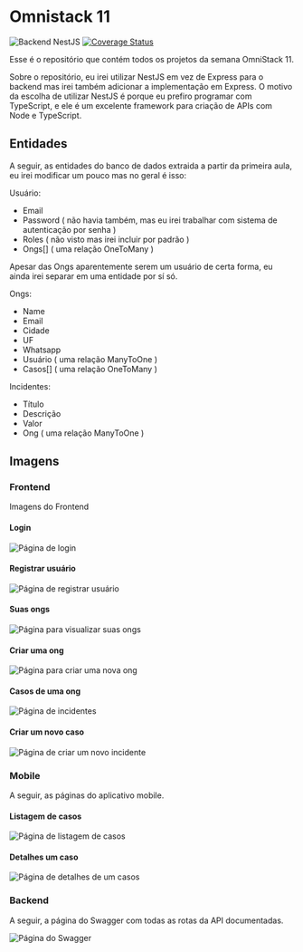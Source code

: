 # Omnistack 11
![Backend NestJS](https://github.com/H4ad/omnistack/workflows/Backend%20NestJS/badge.svg)
[![Coverage Status](https://coveralls.io/repos/github/H4ad/omnistack/badge.svg?branch=master)](https://coveralls.io/github/H4ad/omnistack?branch=master)

Esse é o repositório que contém todos os projetos da semana OmniStack 11.

Sobre o repositório, eu irei utilizar NestJS em vez de Express para o backend mas irei também adicionar a implementação em Express. O motivo da escolha de utilizar NestJS é porque eu prefiro programar com TypeScript, e ele é um excelente framework para criação de APIs com Node e TypeScript.

## Entidades

A seguir, as entidades do banco de dados extraida a partir da primeira aula, eu irei modificar um pouco mas no geral é isso:

Usuário:
- Email
- Password ( não havia também, mas eu irei trabalhar com sistema de autenticação por senha )
- Roles ( não visto mas irei incluir por padrão )
- Ongs[] ( uma relação OneToMany )

Apesar das Ongs aparentemente serem um usuário de certa forma, eu ainda irei separar em uma entidade por sí só.

Ongs:
- Name
- Email
- Cidade
- UF
- Whatsapp
- Usuário ( uma relação ManyToOne )
- Casos[] ( uma relação OneToMany )

Incidentes:
- Título
- Descrição
- Valor
- Ong ( uma relação ManyToOne )

## Imagens

### Frontend

Imagens do Frontend

#### Login

![Página de login](github/assets/login.png)

#### Registrar usuário

![Página de registrar usuário](github/assets/register.png)

#### Suas ongs

![Página para visualizar suas ongs](github/assets/ongs.png)

#### Criar uma ong

![Página para criar uma nova ong](github/assets/create-ong.png)

#### Casos de uma ong

![Página de incidentes](github/assets/incidents.png)

#### Criar um novo caso

![Página de criar um novo incidente](github/assets/create-incident.png)

### Mobile

A seguir, as páginas do aplicativo mobile.

#### Listagem de casos

![Página de listagem de casos](github/assets/list-incidents.jpg)

#### Detalhes um caso

![Página de detalhes de um casos](github/assets/incident-detail.jpg)

### Backend

A seguir, a página do Swagger com todas as rotas da API documentadas.

![Página do Swagger](github/assets/swagger.png)
